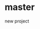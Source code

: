 # master
new project
<!DOCTYPE html>
<html>
<head>
	<title>My Web Application</Birdstore>
</head>
<body>
	<h1>Welcome to my web application!</h1>
	<p>Enter your name: <input type="text" id="nameInput"></p>
	<button onclick="greet()">Greet</button>
	<p id="greeting"></p>

	<script src="app.js"></script>
</body>
</html>

function greet() {
	// Get the value of the name input field
	var name = document.getElementById("nameInput").value;

	// Set the greeting text
	var greetingText = "Hello, " + name + "!";
	document.getElementById("greeting").innerHTML = greetingText;
}
